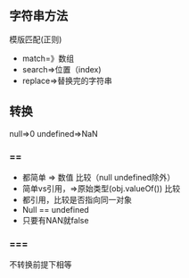 ## 字符串方法

模版匹配(正则)

- match=》数组
- search=>位置（index)
- replace=>替换完的字符串

## 转换

null=>0 undefined=>NaN

### ==

- 都简单 => 数值 比较（null undefined除外）
- 简单vs引用，=>原始类型(obj.valueOf()) 比较
- 都引用，比较是否指向同一对象
- Null == undefined
- 只要有NAN就false

### ===

不转换前提下相等

## 